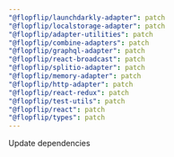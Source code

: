 ```yaml
---
"@flopflip/launchdarkly-adapter": patch
"@flopflip/localstorage-adapter": patch
"@flopflip/adapter-utilities": patch
"@flopflip/combine-adapters": patch
"@flopflip/graphql-adapter": patch
"@flopflip/react-broadcast": patch
"@flopflip/splitio-adapter": patch
"@flopflip/memory-adapter": patch
"@flopflip/http-adapter": patch
"@flopflip/react-redux": patch
"@flopflip/test-utils": patch
"@flopflip/react": patch
"@flopflip/types": patch
---
```


Update dependencies
